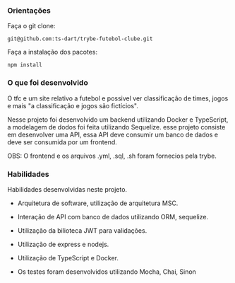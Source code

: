 ### Orientações
Faça o git clone:

    git@github.com:ts-dart/trybe-futebol-clube.git

Faça a instalação dos pacotes:

    npm install

### O que foi desenvolvido
O tfc e um site relativo a futebol e possivel ver classificação de times, jogos e mais "a classificação e jogos são fictícios".

Nesse projeto foi desenvolvido um backend utilizando Docker e TypeScript, a modelagem de dodos foi feita utilizando Sequelize. esse projeto consiste em desenvolver uma API, essa API deve consumir um banco de dados e deve ser consumida por um frontend.

OBS: O frontend e os arquivos .yml, .sql, .sh foram fornecios pela trybe.

### Habilidades
Habilidades desenvolvidas neste projeto.

* Arquitetura de software, utilização de arquitetura MSC.

* Interação de API com banco de dados utilizando ORM, sequelize.

* Utilização da bilioteca JWT para validações.

* Utilização de express e nodejs.

* Utilização de TypeScript e Docker.

* Os testes foram desenvolvidos utilizando Mocha, Chai, Sinon
